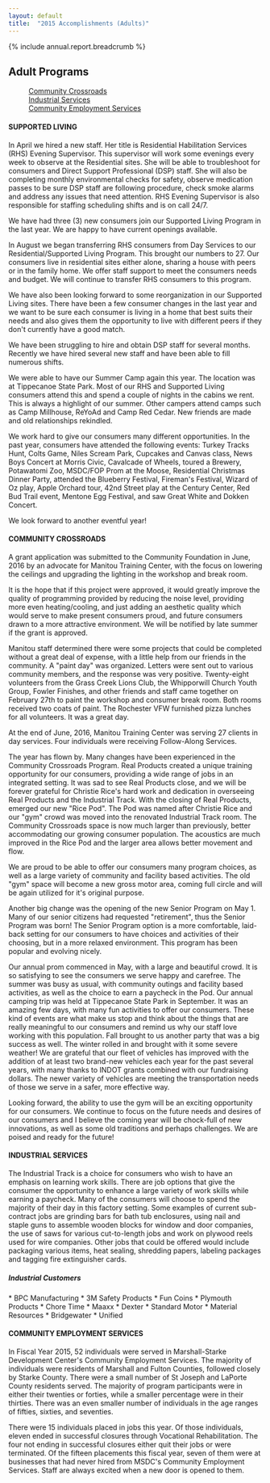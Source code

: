```yaml
---
layout: default
title:  "2015 Accomplishments (Adults)"
---
```

{% include annual.report.breadcrumb %}

## Adult Programs

<dl class="tabs pill">
  <dd><a href="#crossroads">Community Crossroads</a></dd>
  <dd><a href="#industrial">Industrial Services</a></dd>
  <dd><a href="#employment">Community Employment Services</a></dd>
</dl>

<h4 class="subheader" id="supported">SUPPORTED LIVING</h4>
In April we hired a new staff. Her title is Residential Habilitation Services (RHS) Evening Supervisor. This supervisor will work some evenings every week to observe at the Residential sites. She will be able to troubleshoot for consumers and Direct Support Professional (DSP) staff. She will also be completing monthly environmental checks for safety, observe medication passes to be sure DSP staff are following procedure, check smoke alarms and address any issues that need attention. RHS Evening Supervisor is also responsible for staffing scheduling shifts and is on call 24/7.

We have had three (3) new consumers join our Supported Living Program in the last year. We are happy to have current openings available.

In August we began transferring RHS consumers from Day Services to our Residential/Supported Living Program. This brought our numbers to 27. Our consumers live in residential sites either alone, sharing a house with peers or in the family home. We offer staff support to meet the consumers needs and budget. We will continue to transfer RHS consumers to this program.

We have also been looking forward to some reorganization in our Supported Living sites. There have been a few consumer changes in the last year and we want to be sure each consumer is living in a home that best suits their needs and also gives them the opportunity to live with different peers if they don't currently have a good match.

We have been struggling to hire and obtain DSP staff for several months. Recently we have hired several new staff and have been able to fill numerous shifts.

We were able to have our Summer Camp again this year. The location was at Tippecanoe State Park. Most of our RHS and Supported Living consumers attend this and spend a couple of nights in the cabins we rent. This is always a highlight of our summer. Other campers attend camps such as Camp Millhouse, ReYoAd and Camp Red Cedar. New friends are made and old relationships rekindled.

We work hard to give our consumers many different opportunities. In the past year, consumers have attended the following events: Turkey Tracks Hunt, Colts Game, Niles Scream Park, Cupcakes and Canvas class, News Boys Concert at Morris Civic, Cavalcade of Wheels, toured a Brewery, Potawatomi Zoo, MSDC/FOP Prom at the Moose, Residential Christmas Dinner Party, attended the Blueberry Festival, Fireman's Festival, Wizard of Oz play, Apple Orchard tour, 42nd Street play at the Century Center, Red Bud Trail event, Mentone Egg Festival, and saw Great White and Dokken Concert.

We look forward to another eventful year!

<h4 class="subheader" id="crossroads">COMMUNITY CROSSROADS</h4>
A grant application was submitted to the Community Foundation in June, 2016 by an advocate for Manitou Training Center, with the focus on lowering the ceilings and upgrading the lighting in the workshop and break room.

It is the hope that if this project were approved, it would greatly improve the quality of programming provided by reducing the noise level, providing more even heating/cooling, and just adding an aesthetic quality which would serve to make present consumers proud, and future consumers drawn to a more attractive environment. We will be notified by late summer if the grant is approved.

Manitou staff determined there were some projects that could be completed without a great deal of expense, with a little help from our friends in the community. A "paint day" was organized. Letters were sent out to various community members, and the response was very positive. Twenty-eight volunteers from the Grass Creek Lions Club, the Whipporwill Church Youth Group, Fowler Finishes, and other friends and staff came together on February 27th to paint the workshop and consumer break room. Both rooms received two coats of paint. The Rochester VFW furnished pizza lunches for all volunteers. It was a great day.

At the end of June, 2016, Manitou Training Center was serving 27 clients in day services. Four individuals were receiving Follow-Along Services.

The year has flown by. Many changes have been experienced in the Community Crossroads Program. Real Products created a unique training opportunity for our consumers, providing a wide range of jobs in an integrated setting. It was sad to see Real Products close, and we will be forever grateful for Christie Rice's hard work and dedication in overseeing Real Products and the Industrial Track. With the closing of Real Products, emerged our new "Rice Pod". The Pod was named after Christie Rice and our "gym" crowd was moved into the renovated Industrial Track room. The Community Crossroads space is now much larger than previously, better accommodating our growing consumer population. The acoustics are much improved in the Rice Pod and the larger area allows better movement and flow.

We are proud to be able to offer our consumers many program choices, as well as a large variety of community and facility based activities. The old "gym" space will become a new gross motor area, coming full circle and will be again utilized for it's original purpose.

Another big change was the opening of the new Senior Program on May 1. Many of our senior citizens had requested "retirement", thus the Senior Program was born! The Senior Program option is a more comfortable, laid-back setting for our consumers to have choices and activities of their choosing, but in a more relaxed environment. This program has been popular and evolving nicely.

Our annual prom commenced in May, with a large and beautiful crowd. It is so satisfying to see the consumers we serve happy and carefree. The summer was busy as usual, with community outings and facility based activities, as well as the choice to earn a paycheck in the Pod. Our annual camping trip was held at Tippecanoe State Park in September. It was an amazing few days, with many fun activities to offer our consumers. These kind of events are what make us stop and think about the things that are really meaningful to our consumers and remind us why our staff love working with this population. Fall brought to us another party that was a big success as well. The winter rolled in and brought with it some severe weather! We are grateful that our fleet of vehicles has improved with the addition of at least two brand-new vehicles each year for the past several years, with many thanks to INDOT grants combined with our fundraising dollars. The newer variety of vehicles are meeting the transportation needs of those we serve in a safer, more effective way.

Looking forward, the ability to use the gym will be an exciting opportunity for our consumers. We continue to focus on the future needs and desires of our consumers and I believe the coming year will be chock-full of new innovations, as well as some old traditions and perhaps challenges. We are poised and ready for the future!

<h4 class="subheader" id="industrial">INDUSTRIAL SERVICES</h4>
The Industrial Track is a choice for consumers who wish to have an emphasis on learning work skills. There are job options that give the consumer the opportunity to enhance a large variety of work skills while earning a paycheck. Many of the consumers will choose to spend the majority of their day in this factory setting. Some examples of current sub-contract jobs are grinding bars for bath tub enclosures, using nail and staple guns to assemble wooden blocks for window and door companies, the use of saws for various cut-to-length jobs and work on plywood reels used for wire companies. Other jobs that could be offered would include packaging various items, heat sealing, shredding papers, labeling packages and tagging fire extinguisher cards.

<h5 class="subheader">Industrial Customers</h5>
* BPC Manufacturing
* 3M Safety Products
* Fun Coins
* Plymouth Products
* Chore Time
* Maaxx
* Dexter
* Standard Motor
* Material Resources
* Bridgewater
* Unified

<h4 class="subheader" id="employment">COMMUNITY EMPLOYMENT SERVICES</h4>
In Fiscal Year 2015, 52 individuals were served in Marshall-Starke Development Center's Community Employment Services. The majority of individuals were residents of Marshall and Fulton Counties, followed closely by Starke County. There were a small number of St Joseph and LaPorte County residents served. The majority of program participants were in either their twenties or forties, while a smaller percentage were in their thirties. There was an even smaller number of individuals in the age ranges of fifties, sixties, and seventies.

There were 15 individuals placed in jobs this year. Of those individuals, eleven ended in successful closures through Vocational Rehabilitation. The four not ending in successful closures either quit their jobs or were terminated. Of the fifteen placements this fiscal year, seven of them were at businesses that had never hired from MSDC's Community Employment Services. Staff are always excited when a new door is opened to them.
